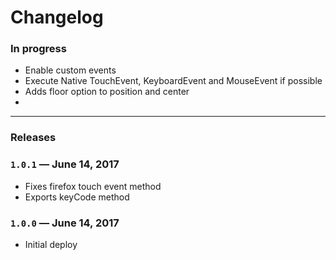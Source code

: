 # Changelog

### In progress
- Enable custom events
- Execute Native TouchEvent, KeyboardEvent and MouseEvent if possible
- Adds floor option to position and center
-
---

### Releases

### `1.0.1` — June 14, 2017

- Fixes firefox touch event method
- Exports keyCode method

### `1.0.0` — June 14, 2017

- Initial deploy
